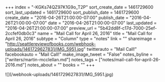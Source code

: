 +++
index = "-KGKs74QZ97K1G9o_T2P"
sort_create_date = 1461729600
sort_last_updated = 1461729600
sort_publish_date = 1461729600
create_date = "2016-04-26T21:00:00-07:00"
publish_date = "2016-04-26T21:00:00-07:00"
date = "2016-04-26T21:00:00-07:00"
last_updated = "2016-04-26T21:00:00-07:00"
preview_url = "5b42dd8f-c17d-7000-25ef-2ccfef0db0c3"
name = "Mail Call for April 26, 2016"
title = "Mail Call for April 26, 2016"
subtype = "Column"
type = "notes"
link = ""
shareimage = "http://seattlereviewofbooks.com/webhook-uploads/1461729627831/IMG_5951.jpg"
twitterauto = "Mail Call!"
facebookauto = "Mail Call!"
make_image_tweet = "False"
notes_byline = ["writers/martin-mcclellan.md"]
notes_tags = ["notes/mail-call-for-april-26-2016.md"]
notes_about = ""
books = ""
+++
<p class="image">![](/webhook-uploads/1461729627831/IMG_5951.jpg)</p>